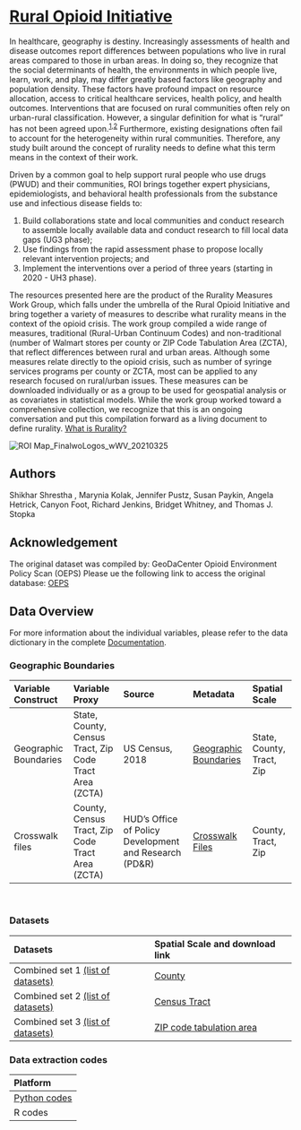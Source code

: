 
# [Rural Opioid Initiative](http://ruralopioidinitiative.org/)
In healthcare, geography is destiny. Increasingly assessments of health and disease outcomes report differences between populations who live in rural areas compared to those in urban areas. In doing so, they recognize that the social determinants of health, the environments in which people live, learn, work, and play, may differ greatly based factors like geography and population density. These factors have profound impact on resource allocation, access to critical healthcare services, health policy, and health outcomes. Interventions that are focused on rural communities often rely on urban-rural classification. However, a singular definition for what is “rural” has not been agreed upon.<sup>[1](https://www.researchgate.net/profile/Michael-Ratcliffe-2/publication/311533270_Defining_Rural_at_the_US_Census_Bureau/links/584aad3708aeb19dcb758910/Defining-Rural-at-the-US-Census-Bureau.pdf),[2](https://sites.nationalacademies.org/cs/groups/dbassesite/documents/webpage/dbasse_167036.pdf)</sup> Furthermore, existing designations often fail to account for the heterogeneity within rural communities. Therefore, any study built around the concept of rurality needs to define what this term means in the context of their work. 

Driven by a common goal to help support rural people who use drugs (PWUD) and their communities, ROI brings together expert physicians, epidemiologists, and behavioral health professionals from the substance use and infectious disease fields to:

1. Build collaborations state and local communities and conduct research to assemble locally available data and conduct research to fill local data gaps (UG3 phase);
2. Use findings from the rapid assessment phase to propose locally relevant intervention projects; and
3. Implement the interventions over a period of three years (starting in 2020 - UH3 phase).

The resources presented here are the product of the Rurality Measures Work Group, which falls under the umbrella of the Rural Opioid Initiative and bring together a variety of measures to describe what rurality means in the context of the opioid crisis. The work group compiled a wide range of measures, traditional (Rural-Urban Continuum Codes) and non-traditional (number of Walmart stores per county or ZIP Code Tabulation Area (ZCTA), that reflect differences between rural and urban areas. Although some measures relate directly to the opioid crisis, such as number of syringe services programs per county or ZCTA, most can be applied to any research focused on rural/urban issues. These measures can be downloaded individually or as a group to be used for geospatial analysis or as covariates in statistical models. While the work group worked toward a comprehensive collection, we recognize that this is an ongoing conversation and put this compilation forward as a living document to define rurality. [What is Rurality?](https://link.springer.com/article/10.1007/s11524-005-9016-3)

![ROI Map_FinalwoLogos_wWV_20210325](https://user-images.githubusercontent.com/87339076/130512661-8065da9b-4e4b-4887-bb66-fdc1c268e772.png)

## Authors
Shikhar Shrestha , Marynia Kolak, Jennifer Pustz, Susan Paykin, Angela Hetrick, Canyon Foot, Richard Jenkins, Bridget Whitney, and Thomas J. Stopka

## Acknowledgement
The original dataset was compiled by: 
GeoDaCenter Opioid Environment Policy Scan (OEPS)
Please ue the following link to access the original database: [OEPS](https://github.com/GeoDaCenter/opioid-policy-scan)

## Data Overview

For more information about the individual variables, please refer to the data dictionary in the complete [Documentation](https://docs.google.com/document/d/18NPWpuUfFTrKll9_ERHzVDmpNCETTzwjJt_FsIvmSrc/edit?usp=sharing).

### Geographic Boundaries
| Variable Construct | Variable Proxy | Source | Metadata | Spatial Scale | 
|:------------------ | :------------- | :----- | :------- | :------------ | 
| Geographic Boundaries | State, County, Census Tract, Zip Code Tract Area (ZCTA) | US Census, 2018 | [Geographic Boundaries](data_final/metadata/GeographicBoundaries_2018.md) | State, County, Tract, Zip |
| Crosswalk files | County, Census Tract, Zip Code Tract Area (ZCTA) | HUD’s Office of Policy Development and Research (PD&R) | [Crosswalk Files](data_final/metadata/crosswalk.md) | County, Tract, Zip |


<br>

### Datasets
| Datasets | Spatial Scale and download link |
|:-------- | :------------ |
| Combined set 1 [(list of datasets)](data_final/data_subset/metadata_subset_C.html) | [County](https://drive.google.com/file/d/1rLTCdZM8BHqlMyDYOMqgSKRWrQcXOFSW/view?usp=sharing) | 
| Combined set 2 [(list of datasets)](data_final/data_subset/metadata_subset_T.html) | [Census Tract](https://drive.google.com/file/d/1qhjC_4khde-yZU6Zy5LmJdrT1neWO79S/view?usp=sharing) | 
| Combined set 3 [(list of datasets)](data_final/data_subset/metadata_subset_Z.html)| [ZIP code tabulation area](https://drive.google.com/file/d/1-AJ6Uo7fmlpeQMU-RDenmtbGX9hZOj4A/view?usp=sharing) |

### Data extraction codes
| Platform |
| :------- |
| [Python codes](https://github.com/SShresthaTufts/GithubRstudio.io/blob/main/GITHUB_ROI_data.ipynb)  |
| R codes |
<br>


